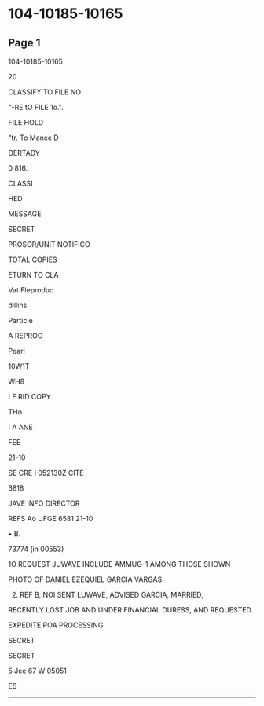 # 104-10185-10165

## Page 1

104-10185-10165

20

CLASSIFY TO FILE NO.

"-RE tO FILE 1o.".

FILE HOLD

"tr. To Mance D

ĐERTADY

0 816.

CLASSI

HED

MESSAGE

SECRET

PROSOR/UNIT NOTIFICO

TOTAL COPIES

ETURN TO CLA

Vat Fleproduc

dillins

Particle

A REPROO

Pearl

10W1T

WH8

LE RID COPY

THo

I A ANE

FEE

21-10

SE CRE I 052130Z CITE

3818

JAVE INFO DIRECTOR

REFS Ao UFGE 6581 21-10

• B.

73774 (in 00553)

1O REQUEST JUWAVE INCLUDE AMMUG-1 AMONG THOSE SHOWN

PHOTO OF DANIEL EZEQUIEL GARCIA VARGAS.

2. REF B, NOI SENT LUWAVE, ADVISED GARCIA, MARRIED,

RECENTLY LOST JOB AND UNDER FINANCIAL DURESS, AND REQUESTED

EXPEDITE POA PROCESSING.

SECRET

SEGRET

5 Jee 67 W 05051

ES

---

